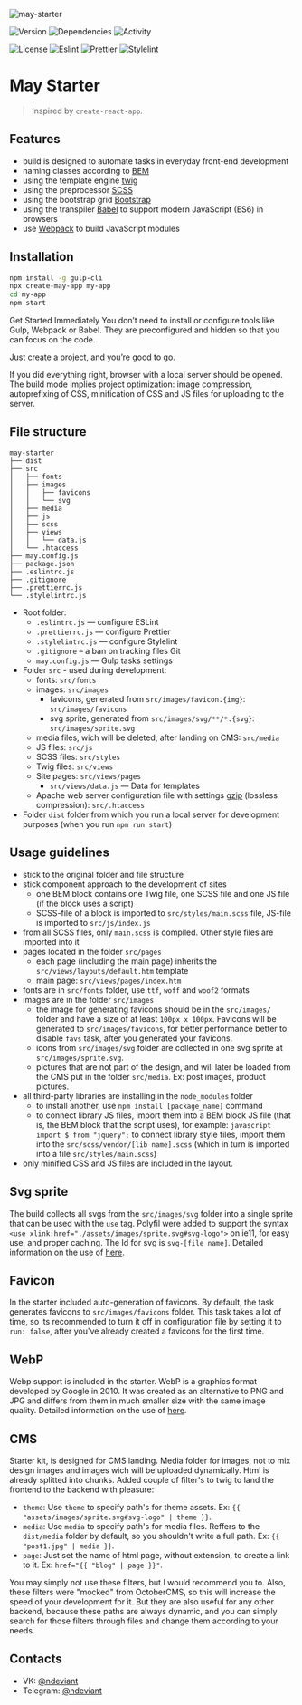 ![may-starter](https://i.imgur.com/hr5WwqN.png)

![Version](https://img.shields.io/github/package-json/v/ndeviant/may?style=for-the-badge)
![Dependencies](https://img.shields.io/david/ndeviant/may?style=for-the-badge)
![Activity](https://img.shields.io/github/last-commit/ndeviant/may?style=for-the-badge)

![License](https://img.shields.io/github/license/ndeviant/may?style=for-the-badge)
![Eslint](https://img.shields.io/github/package-json/dependency-version/ndeviant/may/dev/eslint?style=for-the-badge)
![Prettier](https://img.shields.io/github/package-json/dependency-version/ndeviant/may/dev/prettier?color=%232DD&style=for-the-badge)
![Stylelint](https://img.shields.io/github/package-json/dependency-version/ndeviant/may/dev/stylelint?color=%23D2D&style=for-the-badge)

# May Starter

> Inspired by `create-react-app`.

## Features

- build is designed to automate tasks in everyday front-end development
- naming classes according to [BEM](https://ru.bem.info/)
- using the template engine [twig](https://twig.symfony.com/)
- using the preprocessor [SCSS](https://sass-lang.com/)
- using the bootstrap grid [Bootstrap](https://getbootstrap.com/)
- using the transpiler [Babel](https://babeljs.io/) to support modern JavaScript (ES6) in browsers
- use [Webpack](https://webpack.js.org/) to build JavaScript modules

## Installation

```sh
npm install -g gulp-cli
npx create-may-app my-app
cd my-app
npm start
```

Get Started Immediately
You don’t need to install or configure tools like Gulp, Webpack or Babel.
They are preconfigured and hidden so that you can focus on the code.

Just create a project, and you’re good to go.

If you did everything right, browser with a local server should be opened.
The build mode implies project optimization: image compression, autoprefixing of CSS, minification of CSS and JS files for uploading to the server.

## File structure

```
may-starter
├── dist
├── src
│   ├── fonts
│   ├── images
│   │   ├── favicons
│   │   └── svg
│   ├── media
│   ├── js
│   ├── scss
│   ├── views
│   │   └── data.js
│   └── .htaccess
├── may.config.js
├── package.json
├── .eslintrc.js
├── .gitignore
├── .prettierrc.js
└── .stylelintrc.js
```

- Root folder:
  - `.eslintrc.js` — configure ESLint
  - `.prettierrc.js` — configure Prettier
  - `.stylelintrc.js` — configure Stylelint
  - `.gitignore` – a ban on tracking files Git
  - `may.config.js` — Gulp tasks settings
- Folder `src` - used during development:
  - fonts: `src/fonts`
  - images: `src/images`
    - favicons, generated from `src/images/favicon.{img}`: `src/images/favicons`
    - svg sprite, generated from `src/images/svg/**/*.{svg}`: `src/images/sprite.svg`
  - media files, wich will be deleted, after landing on CMS: `src/media`
  - JS files: `src/js`
  - SCSS files: `src/styles`
  - Twig files: `src/views`
  - Site pages: `src/views/pages`
    - `src/views/data.js` — Data for templates
  - Apache web server configuration file with settings [gzip](https://habr.com/ru/post/221849/) (lossless compression): `src/.htaccess`
- Folder `dist` folder from which you run a local server for development purposes (when you run `npm run start`)

## Usage guidelines

- stick to the original folder and file structure
- stick component approach to the development of sites
  - one BEM block contains one Twig file, one SCSS file and one JS file (if the block uses a script)
  - SCSS-file of a block is imported to `src/styles/main.scss` file, JS-file is imported to `src/js/index.js`
- from all SCSS files, only `main.scss` is compiled. Other style files are imported into it
- pages located in the folder `src/pages`
  - each page (including the main page) inherits the `src/views/layouts/default.htm` template
  - main page: `src/views/pages/index.htm`
- fonts are in `src/fonts` folder, use `ttf`, `woff` and `woof2` formats
- images are in the folder `src/images`
  - the image for generating favicons should be in the `src/images/` folder and have a size of at least `100px x 100px`. Favicons will be generated to `src/images/favicons`, for better performance better to disable `favs` task, after you generated your favicons.
  - icons from `src/images/svg` folder are collected in one svg sprite at `src/images/sprite.svg`.
  - pictures that are not part of the design, and will later be loaded from the CMS put in the folder `src/media`. Ex: post images, product pictures.
- all third-party libraries are installing in the `node_modules` folder
  - to install another, use `npm install [package_name]` command
  - to connect library JS files, import them into a BEM block JS file (that is, the BEM block that the script uses), for example:
    `javascript import $ from "jquery";` to connect library style files, import them into the `src/scss/vendor/[lib name].scss` (which in turn is imported into a file `src/styles/main.scss`)
- only minified CSS and JS files are included in the layout.

## Svg sprite

The build collects all svgs from the `src/images/svg` folder into a single sprite that can be used with the `use` tag. Polyfil were added to support the syntax `<use xlink:href="./assets/images/sprite.svg#svg-logo">` on ie11, for easy use, and proper caching. The Id for svg is `svg-[file name]`. Detailed information on the use of [here](https://css-tricks.com/svg-sprites-use-better-icon-fonts/).

## Favicon

In the starter included auto-generation of favicons. By default, the task generates favicons to `src/images/favicons` folder. This task takes a lot of time, so its recommended to turn it off in configuration file by setting it to `run: false`, after you've already created a favicons for the first time.

## WebP 

Webp support is included in the starter. WebP is a graphics format developed by Google in 2010. It was created as an alternative to PNG and JPG and differs from them in much smaller size with the same image quality. Detailed information on the use of [here](https://vk.com/@vk_it-webp).

## CMS

Starter kit, is designed for CMS landing. Media folder for images, not to mix design images and images wich will be uploaded dynamically. Html is already splitted into chunks. Added couple of filter's to twig to land the frontend to the backend with pleasure:

- `theme`: Use `theme` to specify path's for theme assets. Ex: `{{ "assets/images/sprite.svg#svg-logo" | theme }}`.
- `media`: Use `media` to specify path's for media files. Reffers to the `dist/media` folder by default, so you shouldn't write a full path. Ex: `{{ "post1.jpg" | media }}`.
- `page`: Just set the name of html page, without extension, to create a link to it. Ex: `href="{{ "blog" | page }}"`.

You may simply not use these filters, but I would recommend you to. Also, these filters were "mocked" from OctoberCMS, so this will increase the speed of your development for it. But they are also useful for any other backend, because these paths are always dynamic, and you can simply search for those filters through files and change them according to your needs.

## Contacts

- VK: [@ndeviant](https://vk.com/ndeviant)
- Telegram: [@ndeviant](https://t-do.ru/ndeviant)
